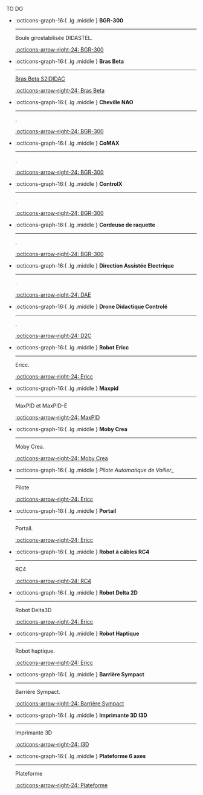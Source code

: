 TO DO




<div class="grid cards" markdown>

-   :octicons-graph-16:{ .lg .middle } __BGR-300__

    ---

    Boule girostabilisée DIDASTEL.
	
    [:octicons-arrow-right-24: BGR-300](bgr-300)
	
-   :octicons-graph-16:{ .lg .middle } __Bras Beta__

    ---

    [Bras Beta S2IDIDAC](https://s2ididac.com/)
	
    [:octicons-arrow-right-24: Bras Beta](bras-beta)

-   :octicons-graph-16:{ .lg .middle } __Cheville NAO__

    ---

    .
	
    [:octicons-arrow-right-24: BGR-300](cheville-nao)

-   :octicons-graph-16:{ .lg .middle } __CoMAX__

    ---

    .
	
    [:octicons-arrow-right-24: BGR-300](comax)

-   :octicons-graph-16:{ .lg .middle } __ControlX__

    ---

    .
	
    [:octicons-arrow-right-24: BGR-300](control-x)

-   :octicons-graph-16:{ .lg .middle } __Cordeuse de raquette__

    ---

    .
	
    [:octicons-arrow-right-24: BGR-300](cordeuse)

-   :octicons-graph-16:{ .lg .middle } __Direction Assistée Electrique__

    ---

    .
	
    [:octicons-arrow-right-24: DAE](dae)

-   :octicons-graph-16:{ .lg .middle } __Drone Didactique Controlé__

    ---

	.
	
    [:octicons-arrow-right-24: D2C](d2c)

-   :octicons-graph-16:{ .lg .middle } __Robot Ericc__

    ---

    Ericc.
	
    [:octicons-arrow-right-24: Ericc](ericc)

-   :octicons-graph-16:{ .lg .middle } __Maxpid__

    ---

    MaxPID et MaxPID-E
	
    [:octicons-arrow-right-24: MaxPID](maxpid)	
	
-   :octicons-graph-16:{ .lg .middle } __Moby Crea__

    ---

    Moby Crea.
	
    [:octicons-arrow-right-24: Moby Crea](moby-crea)

-   :octicons-graph-16:{ .lg .middle } _Pilote Automatique de Voilier__

    ---

    Pilote
	
    [:octicons-arrow-right-24: Ericc](pilote)
	
-   :octicons-graph-16:{ .lg .middle } __Portail__

    ---

    Portail.
	
    [:octicons-arrow-right-24: Ericc](portail)

-   :octicons-graph-16:{ .lg .middle } __Robot à câbles RC4__

    ---

    RC4
	
    [:octicons-arrow-right-24: RC4](rc4)

-   :octicons-graph-16:{ .lg .middle } __Robot Delta 2D__

    ---

    Robot Delta3D
	
    [:octicons-arrow-right-24: Ericc](robot-delta)

-   :octicons-graph-16:{ .lg .middle } __Robot Haptique__

    ---

    Robot haptique.
	
    [:octicons-arrow-right-24: Ericc](robot-haptique)

-   :octicons-graph-16:{ .lg .middle } __Barrière Sympact__

    ---

    Barrière Sympact.
	
    [:octicons-arrow-right-24: Barrière Sympact](sympact)

-   :octicons-graph-16:{ .lg .middle } __Imprimante 3D I3D__

    ---

    Imprimante 3D
	
    [:octicons-arrow-right-24: I3D](i3d)

-   :octicons-graph-16:{ .lg .middle } __Plateforme 6 axes__

    ---

    Plateforme
	
    [:octicons-arrow-right-24: Plateforme](plateforme)


</div>


